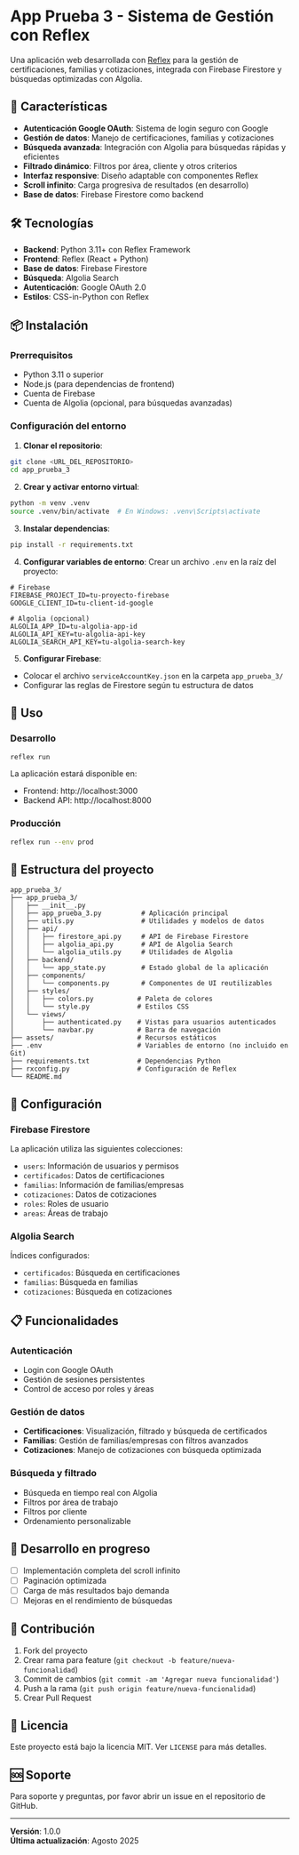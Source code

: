 # App Prueba 3 - Sistema de Gestión con Reflex

Una aplicación web desarrollada con [Reflex](https://reflex.dev/) para la gestión de certificaciones, familias y cotizaciones, integrada con Firebase Firestore y búsquedas optimizadas con Algolia.

## 🚀 Características

- **Autenticación Google OAuth**: Sistema de login seguro con Google
- **Gestión de datos**: Manejo de certificaciones, familias y cotizaciones
- **Búsqueda avanzada**: Integración con Algolia para búsquedas rápidas y eficientes
- **Filtrado dinámico**: Filtros por área, cliente y otros criterios
- **Interfaz responsive**: Diseño adaptable con componentes Reflex
- **Scroll infinito**: Carga progresiva de resultados (en desarrollo)
- **Base de datos**: Firebase Firestore como backend

## 🛠️ Tecnologías

- **Backend**: Python 3.11+ con Reflex Framework
- **Frontend**: Reflex (React + Python)
- **Base de datos**: Firebase Firestore
- **Búsqueda**: Algolia Search
- **Autenticación**: Google OAuth 2.0
- **Estilos**: CSS-in-Python con Reflex

## 📦 Instalación

### Prerrequisitos

- Python 3.11 o superior
- Node.js (para dependencias de frontend)
- Cuenta de Firebase
- Cuenta de Algolia (opcional, para búsquedas avanzadas)

### Configuración del entorno

1. **Clonar el repositorio**:
```bash
git clone <URL_DEL_REPOSITORIO>
cd app_prueba_3
```

2. **Crear y activar entorno virtual**:
```bash
python -m venv .venv
source .venv/bin/activate  # En Windows: .venv\Scripts\activate
```

3. **Instalar dependencias**:
```bash
pip install -r requirements.txt
```

4. **Configurar variables de entorno**:
Crear un archivo `.env` en la raíz del proyecto:
```env
# Firebase
FIREBASE_PROJECT_ID=tu-proyecto-firebase
GOOGLE_CLIENT_ID=tu-client-id-google

# Algolia (opcional)
ALGOLIA_APP_ID=tu-algolia-app-id
ALGOLIA_API_KEY=tu-algolia-api-key
ALGOLIA_SEARCH_API_KEY=tu-algolia-search-key
```

5. **Configurar Firebase**:
- Colocar el archivo `serviceAccountKey.json` en la carpeta `app_prueba_3/`
- Configurar las reglas de Firestore según tu estructura de datos

## 🚀 Uso

### Desarrollo

```bash
reflex run
```

La aplicación estará disponible en:
- Frontend: http://localhost:3000
- Backend API: http://localhost:8000

### Producción

```bash
reflex run --env prod
```

## 📁 Estructura del proyecto

```
app_prueba_3/
├── app_prueba_3/
│   ├── __init__.py
│   ├── app_prueba_3.py          # Aplicación principal
│   ├── utils.py                 # Utilidades y modelos de datos
│   ├── api/
│   │   ├── firestore_api.py     # API de Firebase Firestore
│   │   ├── algolia_api.py       # API de Algolia Search
│   │   └── algolia_utils.py     # Utilidades de Algolia
│   ├── backend/
│   │   └── app_state.py         # Estado global de la aplicación
│   ├── components/
│   │   └── components.py        # Componentes de UI reutilizables
│   ├── styles/
│   │   ├── colors.py           # Paleta de colores
│   │   └── style.py            # Estilos CSS
│   └── views/
│       ├── authenticated.py    # Vistas para usuarios autenticados
│       └── navbar.py           # Barra de navegación
├── assets/                     # Recursos estáticos
├── .env                        # Variables de entorno (no incluido en Git)
├── requirements.txt            # Dependencias Python
├── rxconfig.py                 # Configuración de Reflex
└── README.md
```

## 🔧 Configuración

### Firebase Firestore

La aplicación utiliza las siguientes colecciones:
- `users`: Información de usuarios y permisos
- `certificados`: Datos de certificaciones
- `familias`: Información de familias/empresas
- `cotizaciones`: Datos de cotizaciones
- `roles`: Roles de usuario
- `areas`: Áreas de trabajo

### Algolia Search

Índices configurados:
- `certificados`: Búsqueda en certificaciones
- `familias`: Búsqueda en familias
- `cotizaciones`: Búsqueda en cotizaciones

## 📋 Funcionalidades

### Autenticación
- Login con Google OAuth
- Gestión de sesiones persistentes
- Control de acceso por roles y áreas

### Gestión de datos
- **Certificaciones**: Visualización, filtrado y búsqueda de certificados
- **Familias**: Gestión de familias/empresas con filtros avanzados
- **Cotizaciones**: Manejo de cotizaciones con búsqueda optimizada

### Búsqueda y filtrado
- Búsqueda en tiempo real con Algolia
- Filtros por área de trabajo
- Filtros por cliente
- Ordenamiento personalizable

## 🚧 Desarrollo en progreso

- [ ] Implementación completa del scroll infinito
- [ ] Paginación optimizada
- [ ] Carga de más resultados bajo demanda
- [ ] Mejoras en el rendimiento de búsquedas

## 🤝 Contribución

1. Fork del proyecto
2. Crear rama para feature (`git checkout -b feature/nueva-funcionalidad`)
3. Commit de cambios (`git commit -am 'Agregar nueva funcionalidad'`)
4. Push a la rama (`git push origin feature/nueva-funcionalidad`)
5. Crear Pull Request

## 📄 Licencia

Este proyecto está bajo la licencia MIT. Ver `LICENSE` para más detalles.

## 🆘 Soporte

Para soporte y preguntas, por favor abrir un issue en el repositorio de GitHub.

---

**Versión**: 1.0.0  
**Última actualización**: Agosto 2025
